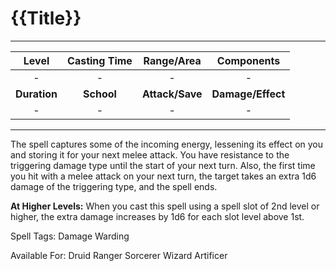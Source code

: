  # {{Title}}
___
|**Level**|**Casting Time**|**Range/Area**|**Components**|
|:--:|:--:|:--:|:--:|
|-|-|-|-|
|**Duration**|**School**|**Attack/Save**|**Damage/Effect**|
|-|-|-|-|

___
The spell captures some of the incoming energy, lessening its effect on you and storing it for your next melee attack. You have resistance to the triggering damage type until the start of your next turn. Also, the first time you hit with a melee attack on your next turn, the target takes an extra 1d6 damage of the triggering type, and the spell ends.

**At Higher Levels:** When you cast this spell using a spell slot of 2nd level or higher, the extra damage increases by 1d6 for each slot level above 1st.


Spell Tags: Damage Warding

Available For: Druid Ranger Sorcerer Wizard Artificer 